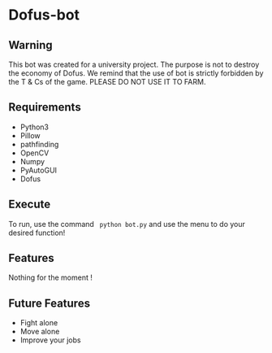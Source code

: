 # Dofus-bot

## Warning

This bot was created for a university project. The purpose is not to destroy the economy of Dofus. We remind that the use of bot is strictly forbidden by the T & Cs of the game. PLEASE DO NOT USE IT TO FARM.

## Requirements

- Python3
- Pillow
- pathfinding
- OpenCV
- Numpy
- PyAutoGUI
- Dofus

## Execute

To run, use the command ``` python bot.py``` and use the menu to do your desired function!

## Features

Nothing for the moment !

## Future Features

- Fight alone
- Move alone
- Improve your jobs